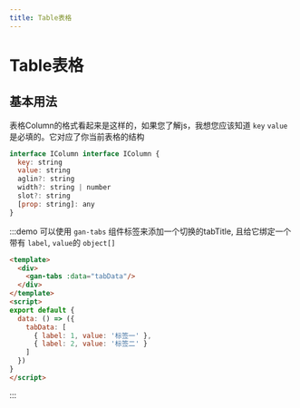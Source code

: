 ```yaml
---
title: Table表格
---
```

# Table表格

## 基本用法

表格Column的格式看起来是这样的，如果您了解js，我想您应该知道 `key` `value`是必填的。它对应了你当前表格的结构
```js
interface IColumn interface IColumn {
  key: string
  value: string
  aglin?: string
  width?: string | number
  slot?: string
  [prop: string]: any
}
```

:::demo 可以使用 `gan-tabs` 组件标签来添加一个切换的tabTitle, 且给它绑定一个带有 `label`, `value`的 `object[]`
```html
<template>
  <div>
    <gan-tabs :data="tabData"/>
  </div>
</template>
<script>
export default {
  data: () => ({
    tabData: [
      { label: 1, value: '标签一' },
      { label: 2, value: '标签二' }
    ]
  })
}
</script>
```
:::